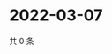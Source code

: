 # 2022-03-07

共 0 条

<!-- BEGIN WEIBO -->
<!-- 最后更新时间 Mon Mar 07 2022 06:08:45 GMT+0800 (China Standard Time) -->

<!-- END WEIBO -->

